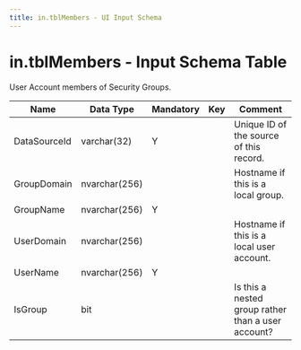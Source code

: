 ```yaml
---
title: in.tblMembers - UI Input Schema
---
```

# in.tblMembers - Input Schema Table

​User Account members of Security Groups.

| Name         | Data Type     | Mandatory | Key | Comment                                            |
|--------------|---------------|-----------|-----|----------------------------------------------------|
| DataSourc​​eId | varchar(32)   | Y         |     | Unique ID of the source of this record.            |
| GroupDomain  | nvarchar(256) |           |     | Hostname if this is a local group.                 |
| GroupName    | nvarchar(256) | Y         |     |                                                    |
| UserDomain   | nvarchar(256) |           |     | Hostname if this is a local user account.          |
| UserName     | nvarchar(256) | Y         |     |                                                    |
| IsGroup      | bit           |           |     | Is this a nested group rather than a user account? |